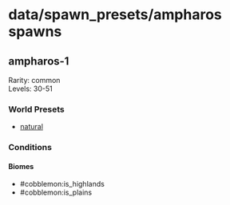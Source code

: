 # data/spawn_presets/ampharos spawns  
  
## ampharos-1  
Rarity: common  
Levels: 30-51  
  
### World Presets  
* [natural](/data/world_presets/natural.md)  
  
### Conditions  
  
#### Biomes  
  * #cobblemon:is_highlands
  * #cobblemon:is_plains
  
